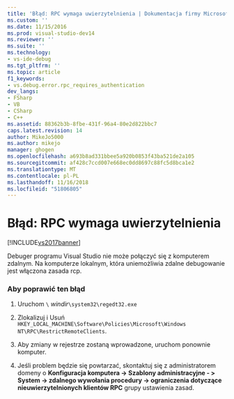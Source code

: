 ```yaml
---
title: 'Błąd: RPC wymaga uwierzytelnienia | Dokumentacja firmy Microsoft'
ms.custom: ''
ms.date: 11/15/2016
ms.prod: visual-studio-dev14
ms.reviewer: ''
ms.suite: ''
ms.technology:
- vs-ide-debug
ms.tgt_pltfrm: ''
ms.topic: article
f1_keywords:
- vs.debug.error.rpc_requires_authentication
dev_langs:
- FSharp
- VB
- CSharp
- C++
ms.assetid: 88362b3b-8fbe-431f-96a4-80e2d822bbc7
caps.latest.revision: 14
author: MikeJo5000
ms.author: mikejo
manager: ghogen
ms.openlocfilehash: a693b8ad331bbee5a920b0853f43ba521de2a105
ms.sourcegitcommit: af428c7ccd007e668ec0dd8697c88fc5d8bca1e2
ms.translationtype: MT
ms.contentlocale: pl-PL
ms.lasthandoff: 11/16/2018
ms.locfileid: "51806805"
---
```

# <a name="error-rpc-requires-authentication"></a>Błąd: RPC wymaga uwierzytelnienia
[!INCLUDE[vs2017banner](../includes/vs2017banner.md)]

Debuger programu Visual Studio nie może połączyć się z komputerem zdalnym. Na komputerze lokalnym, która uniemożliwia zdalne debugowanie jest włączona zasada rcp.  
  
### <a name="to-correct-this-error"></a>Aby poprawić ten błąd  
  
1.  Uruchom `\` *windir*`\system32\regedt32.exe`  
  
2.  Zlokalizuj i Usuń `HKEY_LOCAL_MACHINE\Software\Policies\Microsoft\Windows NT\RPC\RestrictRemoteClients`.  
  
3.  Aby zmiany w rejestrze zostaną wprowadzone, uruchom ponownie komputer.  
  
4.  Jeśli problem będzie się powtarzać, skontaktuj się z administratorem domeny o **Konfiguracja komputera -> Szablony administracyjne - > System -> zdalnego wywołania procedury -> ograniczenia dotyczące nieuwierzytelnionych klientów RPC** grupy ustawienia zasad.



